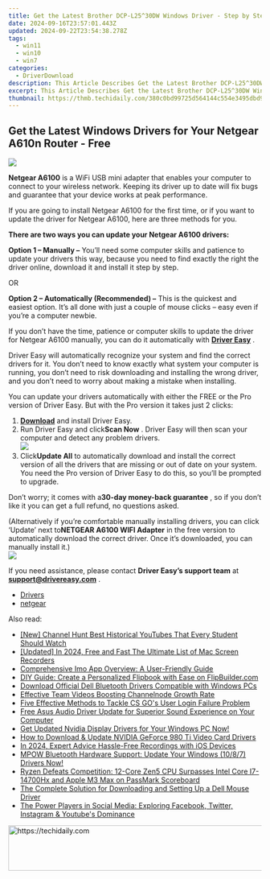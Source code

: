 ```yaml
---
title: Get the Latest Brother DCP-L25^30DW Windows Driver - Step by Step Guide
date: 2024-09-16T23:57:01.443Z
updated: 2024-09-22T23:54:38.278Z
tags:
  - win11
  - win10
  - win7
categories:
  - DriverDownload
description: This Article Describes Get the Latest Brother DCP-L25^30DW Windows Driver - Step by Step Guide
excerpt: This Article Describes Get the Latest Brother DCP-L25^30DW Windows Driver - Step by Step Guide
thumbnail: https://thmb.techidaily.com/380c0bd99725d564144c554e3495dbd9ae260fd185cc36120b3c443e5fa292b5.JPEG
---
```


## Get the Latest Windows Drivers for Your Netgear A610n Router - Free

![](https://images.drivereasy.com/wp-content/uploads/2019/09/NETGEAR-A6100.png)

**Netgear A6100** is a WiFi USB mini adapter that enables your computer to connect to your wireless network. Keeping its driver up to date will fix bugs and guarantee that your device works at peak performance.

 If you are going to install Netgear A6100 for the first time, or if you want to update the driver for Netgear A6100, here are three methods for you.

**There are two ways you can update your Netgear A6100 drivers:**

**Option 1 – Manually –** You’ll need some computer skills and patience to update your drivers this way, because you need to find exactly the right the driver online, download it and install it step by step.

OR

**Option 2 – Automatically (Recommended) –** This is the quickest and easiest option. It’s all done with just a couple of mouse clicks – easy even if you’re a computer newbie.

 If you don’t have the time, patience or computer skills to update the driver for Netgear A6100 manually, you can do it automatically with **[Driver Easy](https://tools.techidaily.com/drivereasy/download/)**  .

 Driver Easy will automatically recognize your system and find the correct drivers for it. You don’t need to know exactly what system your computer is running, you don’t need to risk downloading and installing the wrong driver, and you don’t need to worry about making a mistake when installing.

 You can update your drivers automatically with either the FREE or the Pro version of Driver Easy. But with the Pro version it takes just 2 clicks:

1. **[Download](https://tools.techidaily.com/drivereasy/download/)**  and install Driver Easy.
2. Run Driver Easy and click**Scan Now** . Driver Easy will then scan your computer and detect any problem drivers.  
![](https://images.drivereasy.com/wp-content/uploads/2018/07/9-3.png)
3. Click**Update All** to automatically download and install the correct version of all the drivers that are missing or out of date on your system. You need the Pro version of Driver Easy to do this, so you’ll be prompted to upgrade.  

 Don’t worry; it comes with a**30-day money-back guarantee** , so if you don’t like it you can get a full refund, no questions asked.  

 (Alternatively if you’re comfortable manually installing drivers, you can click ‘Update’ next to**NETGEAR A6100 WIFI Adapter** in the free version to automatically download the correct driver. Once it’s downloaded, you can manually install it.)  
![](https://images.drivereasy.com/wp-content/uploads/2018/07/10-1.png)

 If you need assistance, please contact **Driver Easy’s support team** at [**support@drivereasy.com**](https://tools.techidaily.com/drivereasy/download/) .

* [Drivers](https://tools.techidaily.com/drivereasy/download/)
* [netgear](https://tools.techidaily.com/drivereasy/download/)

<ins class="adsbygoogle"
     style="display:block"
     data-ad-format="autorelaxed"
     data-ad-client="ca-pub-7571918770474297"
     data-ad-slot="1223367746"></ins>

<ins class="adsbygoogle"
     style="display:block"
     data-ad-client="ca-pub-7571918770474297"
     data-ad-slot="8358498916"
     data-ad-format="auto"
     data-full-width-responsive="true"></ins>

<span class="atpl-alsoreadstyle">Also read:</span>
<div><ul>
<li><a href="https://youtube-blog.techidaily.com/hannel-hunt-best-historical-youtubes-that-every-student-should-watch/"><u>[New] Channel Hunt Best Historical YouTubes That Every Student Should Watch</u></a></li>
<li><a href="https://screen-activity-recording.techidaily.com/updated-in-2024-free-and-fast-the-ultimate-list-of-mac-screen-recorders/"><u>[Updated] In 2024, Free and Fast The Ultimate List of Mac Screen Recorders</u></a></li>
<li><a href="https://buynow-info.techidaily.com/comprehensive-imo-app-overview-a-user-friendly-guide/"><u>Comprehensive Imo App Overview: A User-Friendly Guide</u></a></li>
<li><a href="https://fox-sys.techidaily.com/diy-guide-create-a-personalized-flipbook-with-ease-on-flipbuildercom/"><u>DIY Guide: Create a Personalized Flipbook with Ease on FlipBuilder.com</u></a></li>
<li><a href="https://hardware-updates.techidaily.com/download-official-dell-bluetooth-drivers-compatible-with-windows-pcs/"><u>Download Official Dell Bluetooth Drivers Compatible with Windows PCs</u></a></li>
<li><a href="https://youtube-clips.techidaily.com/effective-team-videos-boosting-channelnode-growth-rate/"><u>Effective Team Videos Boosting Channelnode Growth Rate</u></a></li>
<li><a href="https://win-solutions.techidaily.com/five-effective-methods-to-tackle-cs-gos-user-login-failure-problem/"><u>Five Effective Methods to Tackle CS GO's User Login Failure Problem</u></a></li>
<li><a href="https://hardware-updates.techidaily.com/free-asus-audio-driver-update-for-superior-sound-experience-on-your-computer/"><u>Free Asus Audio Driver Update for Superior Sound Experience on Your Computer</u></a></li>
<li><a href="https://hardware-updates.techidaily.com/get-updated-nvidia-display-drivers-for-your-windows-pc-now/"><u>Get Updated Nvidia Display Drivers for Your Windows PC Now!</u></a></li>
<li><a href="https://hardware-updates.techidaily.com/how-to-download-and-update-nvidia-geforce-980-ti-video-card-drivers/"><u>How to Download & Update NVIDIA GeForce 980 Ti Video Card Drivers</u></a></li>
<li><a href="https://remote-screen-capture.techidaily.com/in-2024-expert-advice-hassle-free-recordings-with-ios-devices/"><u>In 2024, Expert Advice Hassle-Free Recordings with iOS Devices</u></a></li>
<li><a href="https://hardware-updates.techidaily.com/1722969885322-mpow-bluetooth-hardware-support-update-your-windows-1087-drivers-now/"><u>MPOW Bluetooth Hardware Support: Update Your Windows (10/8/7) Drivers Now!</u></a></li>
<li><a href="https://hardware-updates.techidaily.com/ryzen-defeats-competition-12-core-zen5-cpu-surpasses-intel-core-i7-14700hx-and-apple-m3-max-on-passmark-scoreboard/"><u>Ryzen Defeats Competition: 12-Core Zen5 CPU Surpasses Intel Core I7-14700Hx and Apple M3 Max on PassMark Scoreboard</u></a></li>
<li><a href="https://hardware-updates.techidaily.com/the-complete-solution-for-downloading-and-setting-up-a-dell-mouse-driver/"><u>The Complete Solution for Downloading and Setting Up a Dell Mouse Driver</u></a></li>
<li><a href="https://win-forum.techidaily.com/the-power-players-in-social-media-exploring-facebook-twitter-instagram-and-youtubes-dominance/"><u>The Power Players in Social Media: Exploring Facebook, Twitter, Instagram & Youtube's Dominance</u></a></li>
</ul></div>

<!-- affiliate ads begin -->
<a href="https://aligracehair.sjv.io/c/5597632/1868575/19272" target="_top" id="1868575">
  <img src="//a.impactradius-go.com/display-ad/19272-1868575" border="0" alt="https://techidaily.com" width="728" height="90"/>
</a>
<img height="0" width="0" src="https://aligracehair.sjv.io/i/5597632/1868575/19272" style="position:absolute;visibility:hidden;" border="0" />
<!-- affiliate ads end -->

